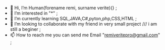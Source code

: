 - 👋 Hi, I’m Human(forename remi, surname verite){} ;
- 👀 I’m interested in "*" ;
- 🌱 I’m currently learning SQL,JAVA,C#,pyton,php,CSS,HTML ;
- 💞️ I’m looking to collaborate with my friend in very small project /// i am still a beginer ;
- 📫 How to reach me you can send me Email "remiveritepro@gmail.com" ;

<!---
remi-remi/remi-remi is a ✨ special ✨ repository because its `README.md` (this file) appears on your GitHub profile.
You can click the Preview link to take a look at your changes.
--->
